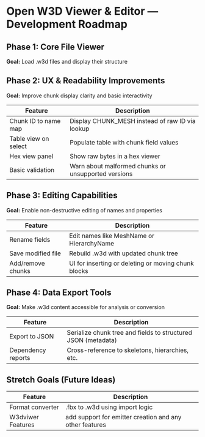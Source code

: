 # Open W3D Viewer & Editor — Development Roadmap

## Phase 1: Core File Viewer
**Goal:** Load .w3d files and display their structure

## Phase 2: UX & Readability Improvements
**Goal:** Improve chunk display clarity and basic interactivity

| Feature               | Description                                                  |
|----------------------|--------------------------------------------------------------|
| Chunk ID to name map | Display CHUNK_MESH instead of raw ID via lookup              |
| Table view on select | Populate table with chunk field values                       |
| Hex view panel       | Show raw bytes in a hex viewer                               |
| Basic validation     | Warn about malformed chunks or unsupported versions          |

## Phase 3: Editing Capabilities
**Goal:** Enable non-destructive editing of names and properties

| Feature               | Description                                               |
|----------------------|-----------------------------------------------------------|
| Rename fields        | Edit names like MeshName or HierarchyName                 |
| Save modified file   | Rebuild .w3d with updated chunk tree                      |
| Add/remove chunks    | UI for inserting or deleting or moving chunk blocks       |


## Phase 4: Data Export Tools
**Goal:** Make .w3d content accessible for analysis or conversion

| Feature               | Description                                                   |
|----------------------|----------------------------------------------------------------|
| Export to JSON       | Serialize chunk tree and fields to structured JSON (metadata) |
| Dependency reports    | Cross-reference to skeletons, hierarchies, etc.               |


## Stretch Goals (Future Ideas)
| Feature               | Description                                               |
|----------------------|-----------------------------------------------------------|
| Format converter     | .fbx to .w3d using import logic                           |
| W3dviwer Features    | add support for emitter creation and any other features   |
